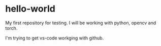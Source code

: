 # hello-world
My first repository for testing. I will be working with python, opencv and torch.

I'm trying to get vs-code workging with github.
